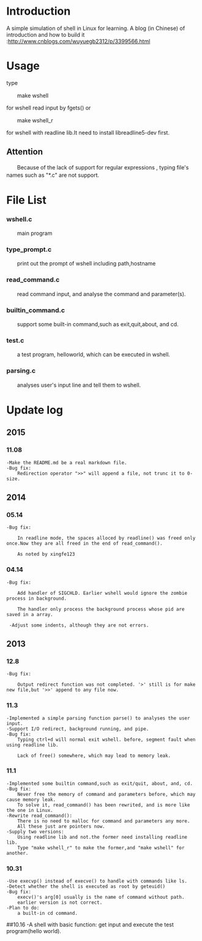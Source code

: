 # Introduction
A simple simulation of shell in Linux for learning.
A blog (in Chinese) of introduction and how to build it :http://www.cnblogs.com/wuyuegb2312/p/3399566.html

# Usage
type

　　make wshell

for wshell read input by fgets() or

　　make wshell_r
　　

for wshell with readline lib.It need to install libreadline5-dev first.


## Attention

　　Because of the lack of support for regular expressions , typing file's names such as "*.c" are not support.
　　

# File List
### wshell.c
　　main program

### type_prompt.c
　　print out the prompt of wshell including path,hostname

### read_command.c
　　read command input, and analyse the command and parameter(s).

### builtin_command.c
　　support some built-in command,such as exit,quit,about, and cd.

### test.c
　　a test program, helloworld, which can be executed in wshell.

### parsing.c
　　analyses user's input line and tell them to wshell.
　　
# Update log

## 2015
### 11.08
    -Make the README.md be a real markdown file.
    -Bug fix:
        Redirection operator ">>" will append a file, not trunc it to 0-size.

## 2014
### 05.14

    -Bug fix:

        In readline mode, the spaces alloced by readline() was freed only once.Now they are all freed in the end of read_command().

        As noted by xingfe123

 

### 04.14

    -Bug fix:

        Add handler of SIGCHLD. Earlier wshell would ignore the zombie process in background.

        The handler only process the background process whose pid are saved in a array.

     -Adjust some indents, although they are not errors.

 

## 2013

### 12.8

    -Bug fix:

        Output redirect function was not completed. '>' still is for make new file,but '>>' append to any file now.

 

### 11.3
    -Implemented a simple parsing function parse() to analyses the user input.
    -Support I/O redirect, background running, and pipe. 
    -Bug fix:
        Typing ctrl+d will normal exit wshell. before, segment fault when using readline lib.

        Lack of free() somewhere, which may lead to memory leak.

 

### 11.1
    -Implemented some builtin command,such as exit/quit, about, and, cd.
    -Bug fix:
        Never free the memory of command and parameters before, which may cause memory leak.
        To solve it, read_command() has been rewrited, and is more like the one in Linux.
    -Rewrite read_command():
        There is no need to malloc for command and parameters any more.
        All these just are pointers now.
    -Supply two versions:
        Using readline lib and not.the former need installing readline lib.
        Type "make wshell_r" to make the former,and "make wshell" for another.


### 10.31
    -Use execvp() instead of execve() to handle with commands like ls.
    -Detect whether the shell is executed as root by geteuid()
    -Bug fix:
        execv()'s arg[0] usually is the name of command without path.
        earlier version is not correct.
    -Plan to do:
        a built-in cd command.

##10.16
    -A shell with basic function: get input and execute the test program(hello world).